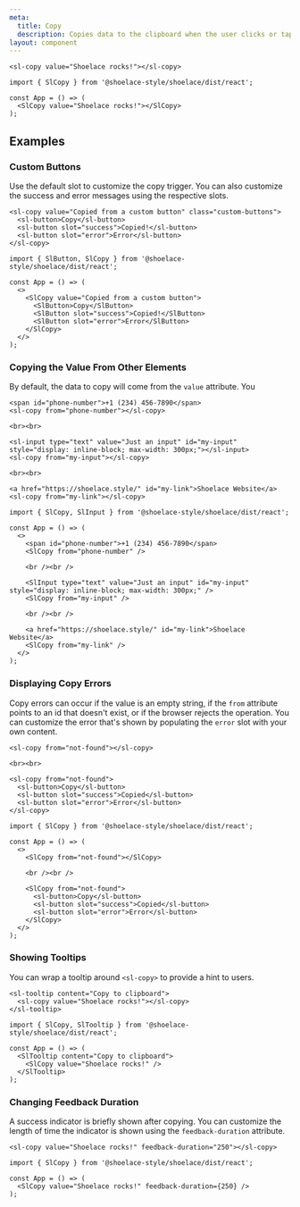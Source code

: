 ```yaml
---
meta:
  title: Copy
  description: Copies data to the clipboard when the user clicks or taps the trigger.
layout: component
---
```


```html:preview
<sl-copy value="Shoelace rocks!"></sl-copy>
```

```jsx:react
import { SlCopy } from '@shoelace-style/shoelace/dist/react';

const App = () => (
  <SlCopy value="Shoelace rocks!"></SlCopy>
);
```

## Examples

### Custom Buttons

Use the default slot to customize the copy trigger. You can also customize the success and error messages using the respective slots.

```html:preview
<sl-copy value="Copied from a custom button" class="custom-buttons">
  <sl-button>Copy</sl-button>
  <sl-button slot="success">Copied!</sl-button>
  <sl-button slot="error">Error</sl-button>
</sl-copy>
```

```jsx:react
import { SlButton, SlCopy } from '@shoelace-style/shoelace/dist/react';

const App = () => (
  <>
    <SlCopy value="Copied from a custom button">
      <SlButton>Copy</SlButton>
      <SlButton slot="success">Copied!</SlButton>
      <SlButton slot="error">Error</SlButton>
    </SlCopy>
  </>
);
```

### Copying the Value From Other Elements

By default, the data to copy will come from the `value` attribute. You

```html:preview
<span id="phone-number">+1 (234) 456-7890</span>
<sl-copy from="phone-number"></sl-copy>

<br><br>

<sl-input type="text" value="Just an input" id="my-input" style="display: inline-block; max-width: 300px;"></sl-input>
<sl-copy from="my-input"></sl-copy>

<br><br>

<a href="https://shoelace.style/" id="my-link">Shoelace Website</a>
<sl-copy from="my-link"></sl-copy>
```

```jsx:react
import { SlCopy, SlInput } from '@shoelace-style/shoelace/dist/react';

const App = () => (
  <>
    <span id="phone-number">+1 (234) 456-7890</span>
    <SlCopy from="phone-number" />

    <br /><br />

    <SlInput type="text" value="Just an input" id="my-input" style="display: inline-block; max-width: 300px;" />
    <SlCopy from="my-input" />

    <br /><br />

    <a href="https://shoelace.style/" id="my-link">Shoelace Website</a>
    <SlCopy from="my-link" />
  </>
);
```

### Displaying Copy Errors

Copy errors can occur if the value is an empty string, if the `from` attribute points to an id that doesn't exist, or if the browser rejects the operation. You can customize the error that's shown by populating the `error` slot with your own content.

```html:preview
<sl-copy from="not-found"></sl-copy>

<br><br>

<sl-copy from="not-found">
  <sl-button>Copy</sl-button>
  <sl-button slot="success">Copied</sl-button>
  <sl-button slot="error">Error</sl-button>
</sl-copy>
```

```jsx:react
import { SlCopy } from '@shoelace-style/shoelace/dist/react';

const App = () => (
  <>
    <SlCopy from="not-found"></SlCopy>

    <br /><br />

    <SlCopy from="not-found">
      <sl-button>Copy</sl-button>
      <sl-button slot="success">Copied</sl-button>
      <sl-button slot="error">Error</sl-button>
    </SlCopy>
  </>
);
```

### Showing Tooltips

You can wrap a tooltip around `<sl-copy>` to provide a hint to users.

```html:preview
<sl-tooltip content="Copy to clipboard">
  <sl-copy value="Shoelace rocks!"></sl-copy>
</sl-tooltip>
```

```jsx:react
import { SlCopy, SlTooltip } from '@shoelace-style/shoelace/dist/react';

const App = () => (
  <SlTooltip content="Copy to clipboard">
    <SlCopy value="Shoelace rocks!" />
  </SlTooltip>
);
```

### Changing Feedback Duration

A success indicator is briefly shown after copying. You can customize the length of time the indicator is shown using the `feedback-duration` attribute.

```html:preview
<sl-copy value="Shoelace rocks!" feedback-duration="250"></sl-copy>
```

```jsx:react
import { SlCopy } from '@shoelace-style/shoelace/dist/react';

const App = () => (
  <SlCopy value="Shoelace rocks!" feedback-duration={250} />
);
```
